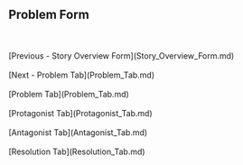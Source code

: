 ## Problem Form ##
 <br/>
 <br/>
[Previous - Story Overview Form](Story_Overview_Form.md) <br/>
 <br/>
[Next - Problem Tab](Problem_Tab.md) <br/>
 <br/>
[Problem Tab](Problem_Tab.md) <br/><br/>
[Protagonist Tab](Protagonist_Tab.md) <br/><br/>
[Antagonist Tab](Antagonist_Tab.md) <br/><br/>
[Resolution Tab](Resolution_Tab.md) <br/><br/>
